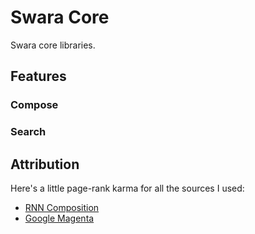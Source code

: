 # Swara Core
Swara core libraries.

## Features
### Compose

### Search

## Attribution
Here's a little page-rank karma for all the sources I used:
- [RNN Composition](http://www.hexahedria.com/2015/08/03/composing-music-with-recurrent-neural-networks/)
- [Google Magenta](https://magenta.tensorflow.org/2016/06/10/recurrent-neural-network-generation-tutorial/)